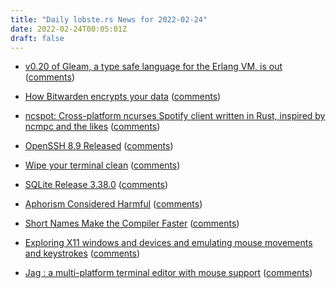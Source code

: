 ```yaml
---
title: "Daily lobste.rs News for 2022-02-24"
date: 2022-02-24T00:05:01Z
draft: false
---
```






- [v0.20 of Gleam, a type safe language for the Erlang VM, is out](https://gleam.run/news/gleam-v0.20-released/)
  ([comments](https://lobste.rs/s/tt2gva/v0_20_gleam_type_safe_language_for_erlang))



- [How Bitwarden encrypts your data](https://www.huy.rocks/everyday/02-22-2022-security-how-bitwarden-encrypts-your-data)
  ([comments](https://lobste.rs/s/plnc1z/how_bitwarden_encrypts_your_data))



- [ncspot: Cross-platform ncurses Spotify client written in Rust, inspired by ncmpc and the likes](https://github.com/hrkfdn/ncspot)
  ([comments](https://lobste.rs/s/owg0xa/ncspot_cross_platform_ncurses_spotify))



- [OpenSSH 8.9 Released](https://www.openssh.com/releasenotes.html)
  ([comments](https://lobste.rs/s/vej7dz/openssh_8_9_released))



- [Wipe your terminal clean](https://github.com/JeanJouliaCode/wipeClean)
  ([comments](https://lobste.rs/s/qusz2b/wipe_your_terminal_clean))



- [SQLite Release 3.38.0](https://sqlite.org/releaselog/3_38_0.html)
  ([comments](https://lobste.rs/s/gdu6pt/sqlite_release_3_38_0))



- [Aphorism Considered Harmful](https://www.sicpers.info/2022/02/aphorism-considered-harmful/)
  ([comments](https://lobste.rs/s/wh6rzy/aphorism_considered_harmful))



- [Short Names Make the Compiler Faster](http://mutable-states.com/short-names-make-the-compiler-faster.html)
  ([comments](https://lobste.rs/s/eqppjf/short_names_make_compiler_faster))



- [Exploring X11 windows and devices and emulating mouse movements and keystrokes](https://relational-pipes.globalcode.info/v_0/examples-x11-basics.xhtml)
  ([comments](https://lobste.rs/s/ei1ic2/exploring_x11_windows_devices_emulating))



- [Jag : a multi-platform terminal editor with mouse support](https://github.com/naver/lispe/wiki/1.2-Jag:-Terminal-Editor-With-Mouse-Support-and-Colour-Highlighting)
  ([comments](https://lobste.rs/s/7jddtj/jag_multi_platform_terminal_editor_with))


